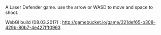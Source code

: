 A Laser Defender game. use the arrow or WASD to move and space to shoot.

WebGl build (08.03.2017) :
http://gamebucket.io/game/321def65-b308-429b-80b7-4e427fff0963